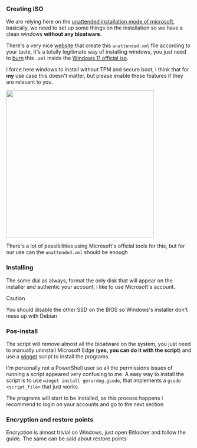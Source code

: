 ### Creating ISO
We are relying here on the [unattended installation mode of microsoft](https://learn.microsoft.com/en-us/windows-hardware/manufacture/desktop/update-windows-settings-and-scripts-create-your-own-answer-file-sxs?view=windows-11), basically, we need to set up some things on the installation so we have a clean windows **without any bloatware**.

There's a very nice [website](https://schneegans.de/windows/unattend-generator/) that create this `unattended.xml` file according to your taste, it's a totally legitimate way of installing windows, you just need to [burn](https://learn.microsoft.com/en-us/windows-hardware/manufacture/desktop/windows-setup-automation-overview?view=windows-11) this `.xml` inside the [Windows 11 official iso](https://www.microsoft.com/en-us/software-download/windows11).

I force here windows to install without TPM and secure boot, I think that for **my** use case this doesn't matter, but please enable these features if they are relevant to you.

<img src="https://learn.microsoft.com/en-us/windows-hardware/manufacture/desktop/images/servicing_unattend.png?view=windows-11" width=400> 

There's a lot of possibilities using Microsoft's official tools for this, but for our use can the `unattended.xml` should be enough 

### Installing
The some dial as always, format the only disk that will appear on the installer and authentic your account, i like to use Microsoft's account.

> [!CAUTION]  
>  You should disable the other SSD on the BIOS so Windows's installer don't mess up with Debian

### Pos-install
The script will remove almost all the bloatware on the system, you just need to manually uninstall Microsoft Edge (**yes, you can do it with the script**) and use a [winget](https://learn.microsoft.com/pt-br/windows/package-manager/winget/) script to install the programs.

I'm personally not a PowerShell user so all the permissions issues of running a script appeared very confusing to me. A easy way to install the script is to use `winget install gerardog.gsudo`, that implements a `gsudo <script_file>` that just works.

The programs will start to be installed, as this process happens i recommend to login on your accounts and go to the next section

### Encryption and restore points
Encryption is almost trivial on Windows, just open Bitlocker and follow the guide. The same can be said about restore points

